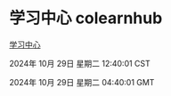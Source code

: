 # 学习中心 colearnhub
[学习中心](http://219.139.197.74:56308/colearnhub/)

2024年 10月 29日 星期二 12:40:01 CST

2024年 10月 29日 星期二 04:40:01 GMT
